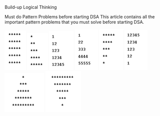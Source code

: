Build-up Logical Thinking

Must do Pattern Problems before starting DSA This article contains all the important pattern problems that you must solve before starting DSA.

![Pattern-1: Rectangular Star Pattern](P1.png)
![Pattern-2: Right-Angled Triangle Pattern](P2.png)
![Pattern – 3: Right-Angled Number Pyramid](P3.png)
![Pattern – 4: Right-Angled Number Pyramid – II](P4.png)
![Pattern-5: Inverted Right Pyramid](P5.png)
![Pattern – 6: Inverted Numbered Right Pyramid](P6.png)
![Pattern – 7: Star Pyramid](P7.png)
![Pattern – 8: Inverted Star Pyramid](P8.png)